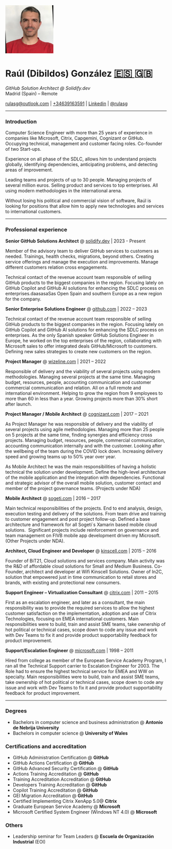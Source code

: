 
<img src="images/profile-image-2.png" width="150">

# Raúl (Dibildos) González [<font size="6"> 🇪🇸 </font>](es.md)<font size="6"> 🇬🇧 </font> 

_GitHub Solution Architect @ Solidify.dev_  
Madrid (Spain) – Remote

 [rulasg@outlook.com](mailto:rulasg@outlook.com) | [+34639163591](https://wa.me/34639163591) | [Linkedin](https://linkedin.com/in/rulasg) | [@rulasg](https://github.com/rulasg)

---

### Introduction

Computer Science Engineer with more than 25 years of experience in companies like Microsoft, Citrix, Capgemini, Cognizant or GitHub. Occupying technical, management and customer facing roles. Co-founder of two Start-ups.

Experience on all phase of the SDLC, allows him to understand projects globally, identifying dependencies, anticipating problems, and detecting areas of improvement.

Leading teams and projects of up to 30 people. Managing projects of several million euros. Selling product and services to top enterprises. All using modern methodologies in the international arena.

Without losing his political and commercial vision of software, Raúl is looking for positions that allow him to apply new technologies and services to international customers.

---

### Professional experience

**Senior GitHub Solutions Architect** @ [solidify.dev](https://solidify.dev) | 2023 - Present

Member of the advisory team to deliver GitHub services to customers as needed. Trainings, health checks, migrations, beyond others. Creating service offerings and manage the execution and improvements. Manage different customers relation cross engagements.

Technical contact of the revenue account team responsible of selling GitHub products to the biggest companies in the region. Focusing lately on GitHub Copilot and GitHub AI solutions for enhancing the SDLC process on enterprises.daasasaSas
Open Spain and southern Europe as a new region for the company.

**Senior Enterprise Solutions Engineer** @ [github.com](https://github.com) |  2022 – 2023

Technical contact of the revenue account team responsible of selling GitHub products to the biggest companies in the region. Focusing lately on GitHub Copilot and GitHub AI solutions for enhancing the SDLC process on enterprises. As the only Spanish speaker GitHub Solutions Engineer in Europe, he worked on the top enterprises of the region, collaborating with Microsoft sales to offer integrated deals GitHub/Microsoft to customers. Defining new sales strategies to create new customers on the region.

**Project Manager** @ [wizeline.com](https://wizeline.com) | 2021 – 2022

Responsible of delivery and the viability of several projects using modern methodologies. Managing several projects at the same time. Managing budget, resources, people, accounting communication and customer commercial communication and relation. All on a full remote and international environment. Helping to grow the region from 9 employees to more than 60 in less than a year. Growing projects more than 30% short after launch.

**Project Manager / Mobile Architect** @ [cognizant.com](https://cognizant.com) |  2017 – 2021

As Project Manager he was responsible of delivery and the viability of several projects using agile methodologies. Managing more than 25 people on 5 projects at the same time, finding synergies and efficiency cross projects. Managing budget, resources, people, commercial communication, accounting communication internally and with the customer. Looking after the wellbeing of the team during the COVID lock down. Increasing delivery speed and growing teams up to 50% year over year.

As Mobile Architect he was the main responsibilities of having a holistic technical the solution under development. Define the high-level architecture of the mobile application and the integration with dependencies. Functional and strategic advisor of the overall mobile solution, customer contact and member of the project governance teams. (Projects under NDA)

**Mobile Architect** @ [sogeti.com](https://sogeti.com) | 2016 – 2017

Main technical responsibilities of the projects. End to end analysis, design, execution testing and delivery of the solutions. From team drive and training to customer engagement and post project follow-up.
Defined a base architecture and framework for all Sogeti´s Xamarin based mobile cloud solutions.  
Significant projects include reinforcement on governance and team management on FIVB mobile app development driven my Microsoft. (Other Projects under NDA).

**Architect, Cloud Engineer and Developer** @ [kinscell.com](https://kinscell.com) | 2015 – 2016

Founder of BiT21, Cloud solutions and services company. Main activity was the R&D of affordable cloud solutions for Small and Medium Business.
Co-Founder, architect and developer at Wifi Kinscell Solutions. Owner of In2C, solution that empowered just in time communication to retail stores and brands, with existing and protectional new consumers.

**Support Engineer – Virtualization Consultant** @ [citrix.com](https://citrix.com) | 2011 – 2015

First as an escalation engineer, and later as a consultant, the main responsibility was to provide the required services to allow the highest customer satisfaction on the implementation, adoption and use of Citrix Technologies, focusing on EMEA international customers. Main responsibilities were to build, train and assist SME teams, take ownership of hot political or technical cases, scope down to code any issue and work with Dev Teams to fix it and provide product supportability feedback for product improvement.

**Support/Escalation Engineer** @ [microsoft.com](https://microsoft.com) | 1998 – 2011

Hired from college as member of the European Service Academy Program, I ran all the Technical Support carrier to Escalation Engineer for 2003. The Role had to ensure the highest technical service for EMEA and WW on specialty. Main responsibilities were to build, train and assist SME teams, take ownership of hot political or technical cases, scope down to code any issue and work with Dev Teams to fix it and provide product supportability feedback for product improvement.

---

### Degrees

- Bachelors in computer science and business administration @ **Antonio de Nebrija University**
- Bachelors in computer science @ **University of Wales**

### Certifications and accreditation

- GitHub Administration Certification @ **GitHub**
- GitHub Actions Certification @ **GitHub**
- GitHub Advanced Security Certification @ **GitHub**
- Actions Training Accreditation @ **GitHub**
- Training Accreditation Accreditation @ **GitHub**
- Developers Training Accreditation @ **GitHub**
- Copilot Training Accreditation @ **GitHub**
- GEI Migration Accreditation @ **GitHub**
- Certified Implementing Citrix XenApp 5.0@ **Citrix**
- Graduate European Service Academy @ **Microsoft**
- Microsoft Certified System Engineer (Windows NT 4.0) @ **Microsoft**

### Others

- Leadership seminar for Team Leaders @ **Escuela de Organización Industrial** (EOI)  

